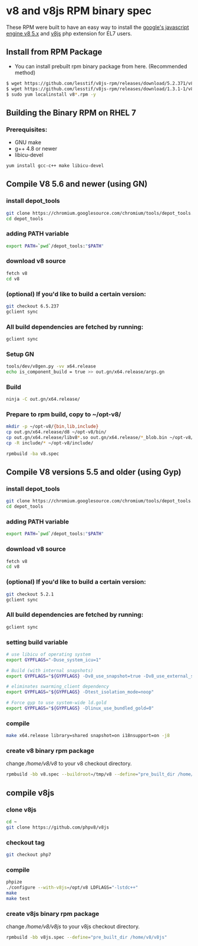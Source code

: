 # v8 and v8js RPM binary spec

These RPM were built to have an easy way to install the [google's javascript engine v8 5.x](https://developers.google.com/v8/) and [v8js](https://github.com/phpv8/v8js) php extension for EL7 users.

## Install from RPM Package

- You can install prebuilt rpm binary package from here. (Recommended method)


```bash
$ wget https://github.com/lesstif/v8js-rpm/releases/download/5.2.371/v8-5.2.371-1.x86_64.rpm
$ wget https://github.com/lesstif/v8js-rpm/releases/download/1.3.1-1/v8js-1.3.1-2.x86_64.rpm
$ sudo yum localinstall v8*.rpm -y 
```

## Building the Binary RPM on RHEL 7


### Prerequisites:

- GNU make 
- g++ 4.8 or newer
- libicu-devel


```bash
yum install gcc-c++ make libicu-devel
```

## Compile V8 5.6 and newer (using GN)

### install depot_tools

  ```bash
  git clone https://chromium.googlesource.com/chromium/tools/depot_tools.git
  cd depot_tools
  ```

### adding PATH variable

  ```bash
  export PATH=`pwd`/depot_tools:"$PATH"
  ```

### download v8 source
  ```bash
  fetch v8
  cd v8
  ```

### (optional) If you'd like to build a certain version:
  ```bash
  git checkout 6.5.237
  gclient sync
  ```

### All build dependencies are fetched by running:
  ```bash
  gclient sync
  ```

### Setup GN
  ```bash
  tools/dev/v8gen.py -vv x64.release
  echo is_component_build = true >> out.gn/x64.release/args.gn
  ```

### Build
  ```bash
  ninja -C out.gn/x64.release/
  ```

### Prepare to rpm build, copy to ~/opt-v8/
  ```bash
  mkdir -p ~/opt-v8/{bin,lib,include}
  cp out.gn/x64.release/d8 ~/opt-v8/bin/
  cp out.gn/x64.release/libv8*.so out.gn/x64.release/*_blob.bin ~/opt-v8/lib/
  cp -R include/* ~/opt-v8/include/
  ```

  ```bash
  rpmbuild -ba v8.spec
  ```

## Compile V8 versions 5.5 and older (using Gyp)

### install depot_tools

  ```bash
  git clone https://chromium.googlesource.com/chromium/tools/depot_tools.git
  cd depot_tools
  ```

### adding PATH variable

  ```bash
  export PATH=`pwd`/depot_tools:"$PATH"
  ```

### download v8 source

  ```bash
  fetch v8
  cd v8
  ```

### (optional) If you'd like to build a certain version:
  ```bash
  git checkout 5.2.1
  gclient sync
  ```

### All build dependencies are fetched by running:

  ```bash
  gclient sync
  ```

### setting build variable

  ```bash
  # use libicu of operating system
  export GYPFLAGS="-Duse_system_icu=1"

  # Build (with internal snapshots)
  export GYPFLAGS="${GYPFLAGS} -Dv8_use_snapshot=true -Dv8_use_external_startup_data=0 "

  # eliminates swarming_client dependency
  export GYPFLAGS="${GYPFLAGS} -Dtest_isolation_mode=noop"

  # Force gyp to use system-wide ld.gold
  export GYPFLAGS="${GYPFLAGS} -Dlinux_use_bundled_gold=0"
  ```

### compile

  ```bash
  make x64.release library=shared snapshot=on i18nsupport=on -j8
  ```

### create v8 binary rpm package

change */home/v8/v8* to your v8 checkout directory.

```bash
rpmbuild -bb v8.spec --buildroot=/tmp/v8 --define="pre_built_dir /home/lesstif/v8"
```

## compile v8js


### clone v8js

  ```bash
  cd ~
  git clone https://github.com/phpv8/v8js
  ```

### checkout tag

  ```bash
  git checkout php7
  ```

### compile

  ```bash
  phpize
  ./configure --with-v8js=/opt/v8 LDFLAGS="-lstdc++"
  make
  make test
  ```

### create v8js binary rpm package

change */home/v8/v8js* to your v8js checkout directory.

```bash
rpmbuild -bb v8js.spec --define="pre_built_dir /home/v8/v8js"
```

